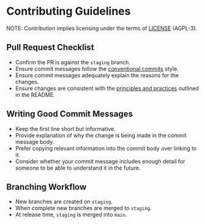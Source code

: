 # Contributing Guidelines

NOTE: Contribution implies licensing under the terms of [LICENSE]
(AGPL-3).

## Pull Request Checklist

- Confirm the PR is against the `staging` branch.
- Ensure commit messages follow the [conventional commits] style.
- Ensure commit messages adequately explain the reasons for the changes.
- Ensure changes are consistent with the [principles and practices]
  outlined in the README.

## Writing Good Commit Messages

- Keep the first line short but informative.
- Provide explanation of why the change is being made in the commit message
  body.
- Prefer copying relevant information into the commit body over linking to it.
- Consider whether your commit message includes enough detail for someone to be
  able to understand it in the future.

## Branching Workflow

- New branches are created on `staging`.
- When complete new branches are merged to `staging`.
- At release time, `staging` is merged into `main`.

[license]: ./LICENSE
[conventional commits]: https://www.conventionalcommits.org/en/v1.0.0/
[principles and practices]: ./README
